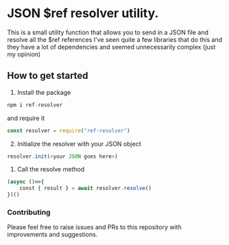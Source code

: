# JSON $ref resolver utility.

This is a small utility function that allows you to send in a JSON file and resolve all the $ref references
I've seen quite a few libraries that do this and they have a lot of dependencies and seemed unnecessarily complex (just my opinion)

## How to get started

1. Install the package

```js
npm i ref-resolver
```

and require it

```js
const resolver = require("ref-resolver")
```

2. Initialize the resolver with your JSON object

```js
resolver.init(<your JSON goes here>)
```

1. Call the resolve method

```js
(async ()=>{
    const { result } = await resolver.resolve()
})()
```

### Contributing

Please feel free to raise issues and PRs to this repository with improvements and suggestions.